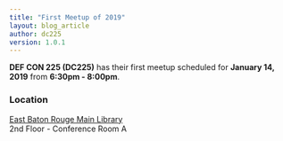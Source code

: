 ```yaml
---
title: "First Meetup of 2019"
layout: blog_article
author: dc225
version: 1.0.1
---
```


<script type="application/ld+json">
{
  "@context" : "http://schema.org",
  "@type" : "Event",
  "name" : "First Meetup 2019",
  "startDate" : "2019-01-14",
  "location" : {
    "@type" : "Place",
    "name" : "East Baton Rouge Main Library",
    "address" : {
      "@type" : "PostalAddress",
      "addressLocality" : "Baton Rouge",
      "addressRegion" : "Louisiana",
      "postalCode" : "70806",
      "streetAddress" : "7711 Goodwood Blvd"
    }
  },
  "description" : "DC225 has their first meetup for 2019",
  "url" : "http://defcon225.org/blog/2019/first-meetup-2019.html"
}
</script>

**DEF CON 225 (DC225)** has their first meetup scheduled for **January 14, 2019** from **6:30pm - 8:00pm**.

### Location
[East Baton Rouge Main Library](http://www.ebrpl.com/LocationsandHours/ebr.html)  
2nd Floor - Conference Room A
